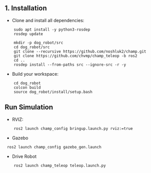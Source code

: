 
## 1. Installation

- Clone and install all dependencies:
```
    sudo apt install -y python3-rosdep
    rosdep update

    mkdir -p dog_robot/src
    cd dog_robot/src
    git clone --recursive https://github.com/noshluk2/champ.git
    git clone https://github.com/chvmp/champ_teleop -b ros2
    cd ..
    rosdep install --from-paths src --ignore-src -r -y
```
- Build your workspace:
```
    cd dog_robot
    colcon build
    source dog_robot/install/setup.bash
```
## Run Simulation
- RVIZ:
```
    ros2 launch champ_config bringup.launch.py rviz:=true
```
- Gazebo
```
 ros2 launch champ_config gazebo_gen.launch
```
- Drive Robot
```
    ros2 launch champ_teleop teleop.launch.py
```
